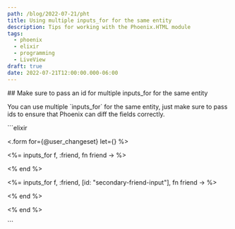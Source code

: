 ```yaml
---
path: /blog/2022-07-21/pht
title: Using multiple inputs_for for the same entity
description: Tips for working with the Phoenix.HTML module
tags:
  - phoenix
  - elixir
  - programming
  - LiveView
draft: true
date: 2022-07-21T12:00:00.000-06:00
---
```

\## Make sure to pass an id for multiple inputs_for for the same entity

You can use multiple \`inputs_for\` for the same entity, just make sure to pass ids to ensure that Phoenix can diff the fields correctly.

\`\``elixir

<.form for={@user_changeset} let={} %>

  <%= inputs_for f, :friend, fn friend -> %>

  <!-- ... -->

  <% end %>

  <!-- ... -->

  <%= inputs_for f, :friend, \[id: "secondary-friend-input"], fn friend -> %>

  <!-- ... -->

  <% end %>

<% end %>

\`\``